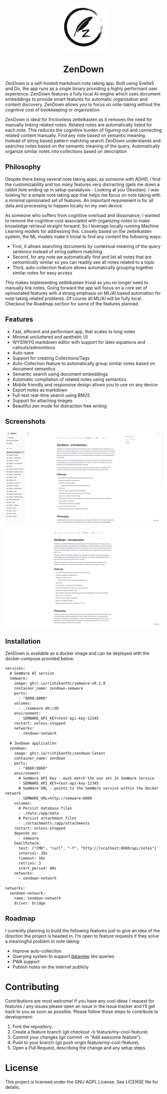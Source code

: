 <p align="center">
  <img src="zendown-frontend/static/logo.png" alt="ZenDown Logo" width="150"/>
</p>

<h1 align="center">ZenDown</h1>

ZenDown is a self-hosted markdown note taking app. Built using Svelte5 and Go, the app runs as a single binary providing a highly performant user experience. ZenDown features a fully local AI-engine which uses document embeddings to provide smart features for automatic organization and content discovery. ZenDown allows you to focus on note-taking without the cognitive cost of bookkeeping or organization.

ZenDown is ideal for frictionless zettelkasten as it removes the need for manually linking related notes. Related notes are automatically listed for each note. This reduces the cognitive burden of figuring out and connecting related content manually.
Find any note based on semantic meaning. Instead of string based pattern matching search ZenDown understands and searches notes based on the semantic meaning of the query. Automatically organize similar notes into collections based on description

## Philosophy

Despite there being several note taking apps, as someone with ADHD, I find the customizability and too many features very distracting (gets me down a rabbit hole ending up in setup-paralalysis - Looking at you Obsidian). I was looking for a simple note taking app that helps me focus on note taking with a minimal opinionated set of features. An important requirement is for all data and processing to happen locally on my own device.

As someone who suffers from cognitive overload and dissonance, I wanted to remove the cognitive cost associated with organizing notes to make knowledge retrieval straight forward. So I leverage locally running Machine Learning models for addressing this. Loosely based on the zettelkasten system, the ML models make it trivial to find any content the following ways:

* First, it allows searching documents by contextual meaning of the query sentence instead of string pattern matching
* Second, for any note we automatically find and list all notes that are *semantically* similar so you can readily see all notes related to a topic
* Third, auto-collection feature allows automatically grouping together similar notes for easy access

This makes implementing zettelkasten trivial as you no longer need to manually link notes.
Going forward the app will focus on a core set of opinionated features with a strong emphasis on ML/AI based automation for note taking related problems. Of course all ML/AI will be fully local. Checkout the Roadmap section for some of the features planned.

## Features

* Fast, efficient and performant app, that scales to long notes
* Minimal uncluttered and aesthetic UI
* WYSIWYG markdown editor with support for latex equations and callouts/admonitions
* Auto-save
* Support for creating Collections/Tags
* Auto-Collection feature to automatically group similar notes based on document semantics
* Semantic search using document embeddings
* Automatic compilation of related notes using semantics
* Mobile friendly and responsive design allows you to use on any device
* Export notes as markdown
* Full-text real-time search using BM25
* Support for attaching images
* Beautiful zen mode for distraction free writing


## Screenshots

![Home page](screenshots/app.png)

![Editor Zen mode](screenshots/zen-mode.png)

## Installation

ZenDown is available as a docker image and can be deployed with the docker-compose provided below.

````compose
services:
  # SemWare AI service
  semware:
    image: ghcr.io/rishikanthc/semware:v0.1.0
    container_name: zendown-semware
    ports:
      - "8000:8000"
    volumes:
      - ./semware-db:/db
    environment:
      - SEMWARE_API_KEY=test-api-key-12345
    restart: unless-stopped
    networks:
      - zendown-network

  # ZenDown application
  zendown:
    image: ghcr.io/rishikanthc/zendown:latest
    container_name: zendown
    ports:
      - "8080:8080"
    environment:
      # SemWare API Key - must match the one set in SemWare service
      - SEMWARE_API_KEY=test-api-key-12345
      # SemWare URL - points to the SemWare service within the Docker network
      - SEMWARE_URL=http://semware:8000
    volumes:
      # Persist database files
      - ./data:/app/data
      # Persist attachment files
      - ./attachments:/app/attachments
    restart: unless-stopped
    depends_on:
      - semware
    healthcheck:
      test: ["CMD", "curl", "-f", "http://localhost:8080/api/notes"]
      interval: 30s
      timeout: 10s
      retries: 3
      start_period: 40s
    networks:
      - zendown-network

networks:
  zendown-network:
    name: zendown-network
    driver: bridge 
````

## Roadmap

I currently planning to build the following features just to give an idea of the direction the project is headed in. I’m open to feature requests if they solve a meaningful problem in note taking:

* Improve auto-collection 
* Querying system to support [dataview](https://blacksmithgu.github.io/obsidian-dataview/) like queries
* PWA support
* Publish notes on the internet publicly

# Contributing

Contributions are most welcome!
If you have any cool ideas / request for features / any issues please open an
issue in the issue tracker and I’ll get back to you as soon as possible.
Please follow these steps to contribute to development:

1. Fork the repository.
1. Create a feature branch (git checkout -b feature/my-cool-feature).
1. Commit your changes (git commit -m “Add awesome feature”).
1. Push to your branch (git push origin feature/my-cool-feature).
1. Open a Pull Request, describing the change and any setup steps.

# License

This project is licensed under the GNU AGPL License. See LICENSE file for details.

